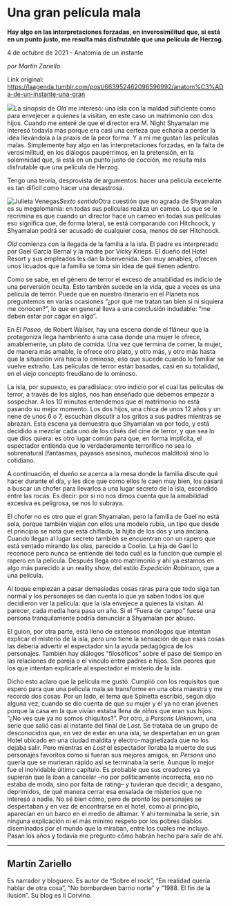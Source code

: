 # Una gran película mala

**Hay algo en las interpretaciones forzadas, en inverosimilitud que, si está en un punto justo, me resulta más disfrutable que una película de Herzog.**

4 de octubre de 2021 - Anatomía de un instante

_por Martin Zariello_

Link original: https://laagenda.tumblr.com/post/663952462096596992/anatom%C3%ADa-de-un-instante-una-gran

![](https://64.media.tumblr.com/c62201b2bccbf07b9f88df2881291509/d6dad58634f5b8c9-80/s500x750/8d43d41be79c187ce12eee4d665ee8938fb95a75.jpg)La sinopsis de *Old* me interesó: una isla con la maldad suficiente como para envejecer a quienes la visitan, en este caso un matrimonio con dos hijos. Cuando me enteré de que el director era M. Night Shyamalan me interesó todavía más porque era casi una certeza que echaría a perder la idea llevándola a la praxis de la peor forma. Y a mí me gustan las películas malas. Simplemente hay algo en las interpretaciones forzadas, en la falta de verosimilitud, en los diálogos paupérrimos, en la pretensión, en la solemnidad que, si está en un punto justo de cocción, me resulta más disfrutable que una película de Herzog.   


Tengo una teoría, desprovista de argumentos: hacer una película excelente es tan difícil como hacer una desastrosa. 

![Julieta Venegas](https://64.media.tumblr.com/80875cd70a352191307cd233162248cb/d6dad58634f5b8c9-49/s250x400/803ef02d555547abe56323b31b0fbb8b61ba69ae.jpg)*Sexto sentido*Otra cuestión que no agrada de Shyamalan es su megalomanía: en todas sus películas realiza un cameo. Lo que se le recrimina es que cuando un director hace un cameo en todas sus películas eso significa que, de forma lateral, se está comparando con Hitchcock, y Shyamalan podrá ser acusado de cualquier cosa, menos de ser Hitchcock.  

*Old* comienza con la llegada de la familia a la isla. El padre es interpretado por Gael García Bernal y la madre por Vicky Krieps. El dueño del Hotel Resort y sus empleados les dan la bienvenida. Son muy amables, ofrecen unos licuados que la familia se toma sin idea de qué tienen adentro. 

Como se sabe, en el género de terror el exceso de amabilidad es indicio de una perversión oculta. Esto también sucede en la vida, que a veces es una película de terror. Puede que en nuestro itinerario en el Planeta nos preguntemos en varias ocasiones “¿por qué me tratan tan bien si ni siquiera me conocen?”, lo que en general lleva a una conclusión indudable: “me deben estar por cagar en algo”. 

En *El Paseo*, de Robert Walser, hay una escena donde el flâneur que la protagoniza llega hambriento a una casa donde una mujer le ofrece, amablemente, un plato de comida. Una vez que termina de comer, la mujer, de manera más amable, le ofrece otro plato, y otro más, y otro más hasta que la situación vira hacia lo ominoso, eso que sucede cuando lo familiar se vuelve extraño. Las películas de terror están basadas, casi en su totalidad, en el viejo concepto freudiano de lo ominoso.  

La isla, por supuesto, es paradisiaca: otro indicio por el cual las películas de terror, a través de los siglos, nos han enseñado que debemos empezar a sospechar. A los 10 minutos entendemos que el matrimonio no está pasando su mejor momento. Los dos hijos, una chica de unos 12 años y un nene de unos 6 o 7, escuchan discutir a los gritos a sus padres mientras se abrazan. Esta escena ya demuestra que Shyamalan va por todo, y está decidido a mezclar cada uno de los clisés del cine de terror, y que sea lo que dios quiera: es otro lugar común para que, en forma implícita, el espectador entienda que lo verdaderamente terrorífico no sea lo sobrenatural (fantasmas, payasos asesinos, muñecos malditos) sino lo cotidiano. 

A continuación, el dueño se acerca a la mesa donde la familia discute qué hacer durante el día, y les dice que como ellos le caen muy bien, los pasará a buscar un chofer para llevarlos a una lugar secreto de la isla, escondido entre las rocas. Es decir: por si no nos dimos cuenta que la amabilidad excesiva es peligrosa, se nos lo subraya. 

El chofer no es otro que el gran Shyamalan, pero la familia de Gael no está sola, porque también viajan con ellos una modelo rubia, un tipo que desde el principio se nota que está chiflado, la hijita de los dos y una anciana. Cuando llegan al lugar secreto también se encuentran con un rapero que está sentado mirando las olas, parecido a Coolio. La hija de Gael lo reconoce pero nunca se entiende del todo cuál es la función que cumple el rapero en la película. Después llega otro matrimonio y ahí ya estamos en algo más parecido a un reality show, del estilo *Expedición Robinson*, que a una película.     

Al toque empiezan a pasar demasiadas cosas raras para que todo siga tan normal y los personajes se dan cuenta lo que ya saben todos los que decidieron ver la película: que la isla envejece a quienes la visitan. Al parecer, cada media hora pasa un año. Si el “Fuera de campo” fuese una persona tranquilamente podría denunciar a Shyamalan por abuso. 

El guion, por otra parte, está lleno de extensos monólogos que intentan explicar el misterio de la isla, pero uno tiene la sensación de que esas cosas las debería advertir el espectador sin la ayuda pedagógica de los personajes. También hay diálogos “filosóficos” sobre el paso del tiempo en las relaciones de pareja o el vínculo entre padres e hijos. Son peores que los que intentan explicarle al espectador el misterio de la isla. 

Dicho esto aclaro que la película me gustó. Cumplió con los requisitos que espero para que una película mala se transforme en una obra maestra y me recordó dos cosas. Por un lado, el tema que Spinetta escribió, según dijo alguna vez, cuando se dio cuenta de que su mujer y él ya no eran jóvenes porque la casa en la que vivían estaba llena de niños que eran sus hijos: “¿No ves que ya no somos chiquitos?”. Por otro, a *Persons Unknown*, una serie que salió casi al instante del final de *Lost*. Se trataba de un grupo de desconocidos que, en vez de estar en una isla, se despertaban en un gran Hotel ubicado en una ciudad maldita y electro-magnetizada que no los dejaba salir. Pero mientras en *Lost* el espectador lloraba la muerte de sus personajes favoritos como si fueran sus mejores amigos, en *Persons* uno quería que se murieran rápido así se terminaba la serie. Aunque lo mejor fue el inolvidable último capítulo. Es probable que sus creadores ya supieran que la iban a cancelar –no por políticamente incorrecta, eso no estaba de moda, sino por falta de rating– y tuvieran que decidir, a desgano, deprimidos, de qué manera cerrar esa ensalada de misterios que no interesó a nadie. No sé bien cómo, pero de pronto los personajes se despertaban y en vez de encontrarse en el hotel, como al principio, aparecían en un barco en el medio de altamar. Y ahí terminaba la serie, sin ninguna explicación ni el más mínimo respeto por los pobres diablos diseminados por el mundo que la miraban, entre los cuales me incluyo. Pasan los años y todavía me pregunto cómo habrán hecho para salir de ahí.  



---

 Martín Zariello
----------------

Es narrador y bloguero. Es autor de “Sobre el rock”, “En realidad quería hablar de otra cosa”, “No bombardeen barrio norte” y “1988. El fin de la ilusión”. Su blog es Il Corvino.

